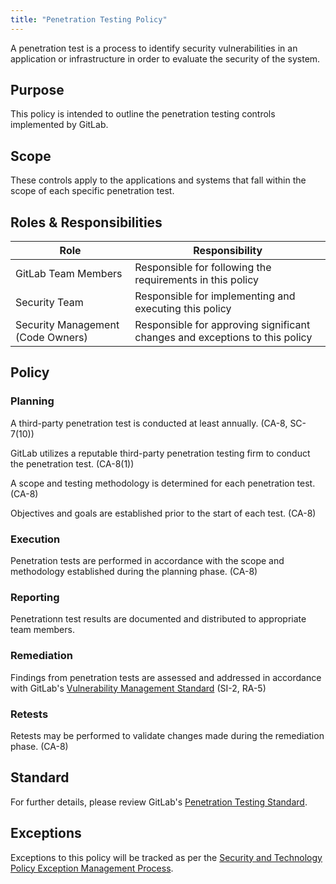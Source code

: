 ```yaml
---
title: "Penetration Testing Policy"
---
```


A penetration test is a process to identify security vulnerabilities in an application or infrastructure in order to evaluate the security of the system.

## Purpose

This policy is intended to outline the penetration testing controls implemented by GitLab.

## Scope

These controls apply to the applications and systems that fall within the scope of each specific penetration test.

## Roles & Responsibilities

| Role | Responsibility |
|----|-------|
| GitLab Team Members | Responsible for following the requirements in this policy |
| Security Team | Responsible for implementing and executing this policy |
| Security Management (Code Owners) | Responsible for approving significant changes and exceptions to this policy |

## Policy

### Planning

A third-party penetration test is conducted at least annually. (CA-8, SC-7(10))

GitLab utilizes a reputable third-party penetration testing firm to conduct the penetration test. (CA-8(1))

A scope and testing methodology is determined for each penetration test. (CA-8)

Objectives and goals are established prior to the start of each test. (CA-8)

### Execution

Penetration tests are performed in accordance with the scope and methodology established during the planning phase. (CA-8)

### Reporting

Penetrationn test results are documented and distributed to appropriate team members.

### Remediation

Findings from penetration tests are assessed and addressed in accordance with GitLab's [Vulnerability Management Standard](vulnerability-management) (SI-2, RA-5)

### Retests

Retests may be performed to validate changes made during the remediation phase. (CA-8)

## Standard

For further details, please review GitLab's [Penetration Testing Standard](https://internal.gitlab.com/handbook/security/penetration-testing-standard).

## Exceptions

Exceptions to this policy will be tracked as per the [Security and Technology Policy Exception Management Process](/handbook/security/security-and-technology-policy-exception/).
